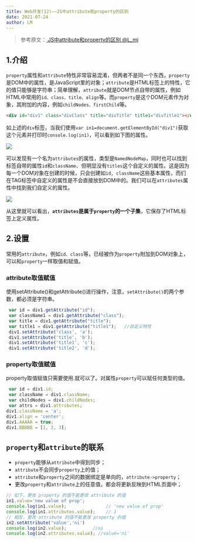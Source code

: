 ```yaml
---
title: Web开发(12)——JS中attribute和property的区别
date: 2021-07-24
author: LM
---
```


> 参考原文：[ JS中attribute和property的区别  @L_mj ](https://www.cnblogs.com/lmjZone/p/8760232.html)

## 1.介绍

`property`属性和`attribute`特性非常容易混淆，但两者不是同一个东西，`property`是DOM中的属性，是JavaScript里的对象；`attribute`是HTML标签上的特性，它的值只能够是字符串；简单理解，`attribute`就是DOM节点自带的属性，例如HTML中常用的`id、class、title、align`等。而`property`是这个DOM元素作为对象，其附加的内容，例如`childNodes、firstChild`等。

```html
<div id="div1" class="divClass" title="divTitle" title1="divTitle1"></div>
```

如上述的`div`标签，当我们使用`var in1=document.getElementById("div1")`获取这个元素并打印时`console.log(in1)`，可以看到如下图的属性。

![](https://gitee.com/LM-J/drawingbed/raw/master/img/20210724112511.png)

可以发现有一个名为`attributes`的属性，类型是`NamedNodeMap`，同时也可以找到标签自带的属性`id`和`className`、但明显没有`titles`这个自定义的属性。这是因为每一个DOM对象在创建的时候，只会创建如`id, className`这些基本属性，而们在TAG标签中自定义的属性是不会直接放到DOM中的。我们可以在`attributes`属性中找到我们自定义的属性。

![](https://gitee.com/LM-J/drawingbed/raw/master/img/20210724113029.png)

从这里就可以看出，**`attributes`是属于`property`的一个子集**，它保存了HTML标签上定义属性。

## 2.设置

常用的`attribute`，例如`id、class`等，已经被作为`property`附加到DOM对象上，可以和`property`一样取值和赋值。

### attribute取值赋值

使用setAttribute()和getAttribute()进行操作，注意，`setAttribute()`的两个参数，都必须是字符串。

```javascript
 var id = div1.getAttribute("id");              
 var className1 = div1.getAttribute("class");
 var title = div1.getAttribute("title");
 var title1 = div1.getAttribute("title1");   //自定义特性
 div1.setAttribute('class', 'a');
 div1.setAttribute('title', 'b');
 div1.setAttribute('title1', 'c');
 div1.setAttribute('title2', 'd');
```

### property取值赋值

property取值赋值只需要使用.就可以了。对属性`property`可以赋任何类型的值。

```javascript
 var id = div1.id;
 var className = div1.className;
 var childNodes = div1.childNodes;
 var attrs = div1.attributes;
div1.className = 'a';
div1.align = 'center';
div1.AAAAA = true;
div1.BBBBB = [1, 2, 3];
```

## `property`和`attribute`的联系

- `property`能够从`attribute`中得到同步；
- `attribute`不会同步`property`上的值；
- `attribute`和`property`之间的数据绑定是单向的，`attribute->property`；
- 更改`property`和`attribute`上的任意值，都会将更新反映到HTML页面中；

```javascript
// 如下，更改 property 的值不能更改 attribute 的值
in1.value='new value of prop';
console.log(in1.value);               // 'new value of prop'
console.log(in1.attributes.value);    // 1
// 相反，更改 attribute 的值不能更改 property 的值
in2.setAttribute('value','ni')
console.log(in2.value);          //ni
console.log(in2.attributes.value); //value='ni'
```

